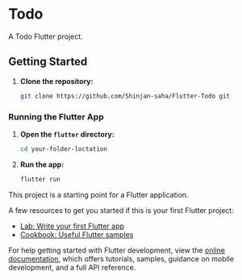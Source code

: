 # Todo

A Todo Flutter project.

## Getting Started

1. **Clone the repository:**
   ```bash
   git clone https://github.com/Shinjan-saha/Flutter-Todo git
   ```

### Running the Flutter App

1. **Open the `flutter` directory:**

   ```bash
   cd your-folder-loctation
   ```

2. **Run the app:**

   ```bash
   flutter run
   ```


This project is a starting point for a Flutter application.

A few resources to get you started if this is your first Flutter project:

- [Lab: Write your first Flutter app](https://docs.flutter.dev/get-started/codelab)
- [Cookbook: Useful Flutter samples](https://docs.flutter.dev/cookbook)

For help getting started with Flutter development, view the
[online documentation](https://docs.flutter.dev/), which offers tutorials,
samples, guidance on mobile development, and a full API reference.
